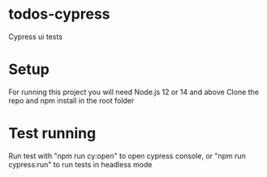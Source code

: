 # todos-cypress
Cypress ui tests 

# Setup
For running this project you will need Node.js 12 or 14 and above
Clone the repo and npm install in the root folder

# Test running
Run test with "npm run cy:open" to open cypress console, or "npm run cypress:run" to run tests in
headless mode



